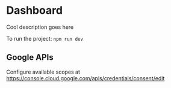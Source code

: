 # Dashboard

Cool description goes here

To run the project: `npm run dev`

## Google APIs

Configure available scopes at
https://console.cloud.google.com/apis/credentials/consent/edit
